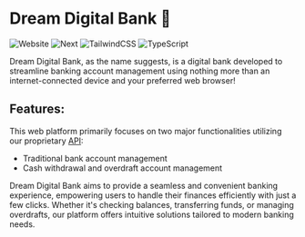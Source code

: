 # Dream Digital Bank 🚀

![Website](https://img.shields.io/badge/Website-Up-green)
![Next](https://img.shields.io/badge/NextJS-14.1.3-blue)
![TailwindCSS](https://img.shields.io/badge/TailwindCSS-3.3.0-blueviolet)
![TypeScript](https://img.shields.io/badge/Typescript-5-red)

Dream Digital Bank, as the name suggests, is a digital bank developed to streamline banking account management using nothing more than an internet-connected device and your preferred web browser!

## Features:
This web platform primarily focuses on two major functionalities utilizing our proprietary [API](https://petstore.swagger.io/?url=https://raw.githubusercontent.com/HarenaFiantso/digitalbank-api/prod/doc/DNM-bank.yml#/):

- Traditional bank account management
- Cash withdrawal and overdraft account management

Dream Digital Bank aims to provide a seamless and convenient banking experience, empowering users to handle their finances efficiently with just a few clicks. Whether it's checking balances, transferring funds, or managing overdrafts, our platform offers intuitive solutions tailored to modern banking needs.
